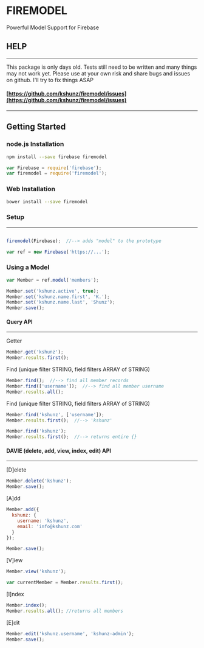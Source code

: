 # FIREMODEL
Powerful Model Support for Firebase

## HELP
--------

This package is only days old.  Tests still need to be written and many things may not work yet.  Please use at your own risk and share bugs and issues on github.  I'll try to fix things ASAP

#### [https://github.com/kshunz/firemodel/issues](https://github.com/kshunz/firemodel/issues)
--------

## Getting Started

### node.js Installation

````bash
npm install --save firebase firemodel
````
````js
var Firebase = require('firebase');
var firemodel = require('firemodel');
````


### Web Installation

````bash
bower install --save firemodel

````

### Setup

------------

````js

firemodel(Firebase);  //--> adds "model" to the prototype

var ref = new Firebase('https://...');

````






### Using a Model

````js
var Member = ref.model('members');

Member.set('kshunz.active', true);
Member.set('kshunz.name.first', 'K.');
Member.set('kshunz.name.last', 'Shunz');
Member.save();

````



#### Query API
-----------

Getter
````js
Member.get('kshunz');
Member.results.first();
````

Find (unique filter STRING, field filters ARRAY of STRING)
````js
Member.find();  //--> find all member records
Member.find(['username']);  //--> find all member username
Member.results.all();
````

Find (unique filter STRING, field filters ARRAY of STRING)
````js
Member.find('kshunz', ['username']);
Member.results.first();  //--> 'kshunz'
````
````js
Member.find('kshunz');
Member.results.first();  //--> returns entire {}
````


#### DAVIE (delete, add, view, index, edit) API
---------

[D]elete
````js
Member.delete('kshunz');
Member.save();
````

[A]dd
````js
Member.add({
  kshunz: {
    username: 'kshunz',
    email: 'info@kshunz.com'
  }
});

Member.save();
````

[V]iew
````js
Member.view('kshunz');

var currentMember = Member.results.first();
````

[I]ndex
````js
Member.index();
Member.results.all(); //returns all members
````


[E]dit
````js
Member.edit('kshunz.username', 'kshunz-admin');
Member.save();
````
